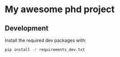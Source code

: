 # My awesome phd project

## Development

Install the required dev packages with:

```bash
pip install -r requirements_dev.txt
```
